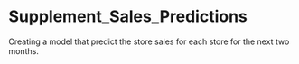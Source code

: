 # Supplement_Sales_Predictions
Creating a model that predict the store sales for each store for the next two months.
